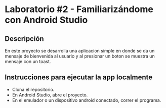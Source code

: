 # Laboratorio #2 - Familiarizándome con Android Studio

## Descripción 
En este proyecto se desarrolla una aplicacion simple en donde se da un mensaje de bienvenida al usuario y al presionar un boton se muestra un mensaje con un toast.

## Instrucciones para ejecutar la app localmente

- Clona el repositorio.
- En Android Studio, abre el proyecto.
- En el emulador o un dispositivo android conectado, correr el programa. 
